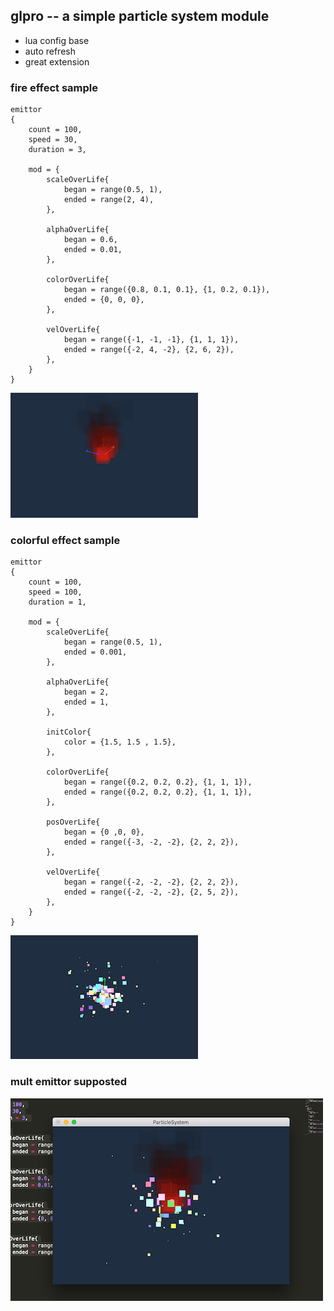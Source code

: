 ## glpro -- a simple particle system module

* lua config base
* auto refresh
* great extension


### fire effect sample


	emittor
	{
	    count = 100,
	    speed = 30,
	    duration = 3,
	    
	    mod = {
	        scaleOverLife{ 
	            began = range(0.5, 1),
	            ended = range(2, 4),
	        },
	
	        alphaOverLife{
	            began = 0.6,
	            ended = 0.01,
	        },
	
	        colorOverLife{
	            began = range({0.8, 0.1, 0.1}, {1, 0.2, 0.1}),
	            ended = {0, 0, 0},
	        },
	
	        velOverLife{
	            began = range({-1, -1, -1}, {1, 1, 1}),
	            ended = range({-2, 4, -2}, {2, 6, 2}),
	        },
	    }
	}

![p1](https://github.com/wchar/glpro/blob/master/photos/fire.png)


### colorful effect sample

	emittor
	{
	    count = 100,
	    speed = 100,
	    duration = 1,
	
	    mod = {
	        scaleOverLife{ 
	            began = range(0.5, 1),
	            ended = 0.001,
	        },
	
	        alphaOverLife{
	            began = 2,
	            ended = 1,
	        },
	
	        initColor{
	            color = {1.5, 1.5 , 1.5},
	        },
	
	        colorOverLife{
	            began = range({0.2, 0.2, 0.2}, {1, 1, 1}),
	            ended = range({0.2, 0.2, 0.2}, {1, 1, 1}),
	        },
	
	        posOverLife{
	            began = {0 ,0, 0},
	            ended = range({-3, -2, -2}, {2, 2, 2}),
	        },
	
	        velOverLife{
	            began = range({-2, -2, -2}, {2, 2, 2}),
	            ended = range({-2, -2, -2}, {2, 5, 2}),
	        },
	    }
	}

![p2](https://github.com/wchar/glpro/blob/master/photos/colorful.png)


### mult emittor supposted
![p3](https://github.com/wchar/glpro/blob/master/photos/mult.png)

